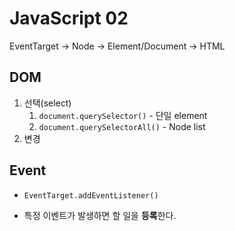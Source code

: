 # JavaScript 02

EventTarget -> Node -> Element/Document -> HTML 

## DOM

1. 선택(select)
   1. `document.querySelector()` - 단일 element
   2. `document.querySelectorAll()` - Node list
2. 변경

## Event

- `EventTarget.addEventListener()`

- 특정 이벤트가 발생하면 할 일을 **등록**한다.

